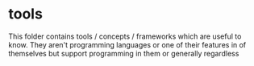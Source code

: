 # tools

This folder contains tools / concepts / frameworks which are useful to know. They aren't programming languages or one of their features in of themselves but support programming in them or generally regardless
